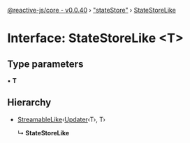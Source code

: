 [@reactive-js/core - v0.0.40](../README.md) › ["stateStore"](../modules/_statestore_.md) › [StateStoreLike](_statestore_.statestorelike.md)

# Interface: StateStoreLike <**T**>

## Type parameters

▪ **T**

## Hierarchy

* [StreamableLike](_streamable_.streamablelike.md)‹[Updater](../modules/_functions_.md#updater)‹T›, T›

  ↳ **StateStoreLike**
